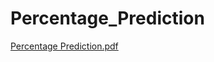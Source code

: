 # Percentage_Prediction
[Percentage Prediction.pdf](https://github.com/santhanalakshmi21/Percentage_Prediction/files/10370321/Percentage.Prediction.pdf)
